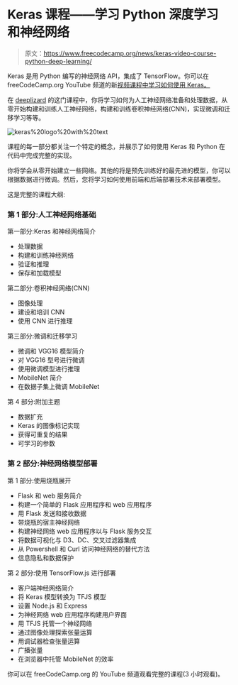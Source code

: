 # Keras 课程——学习 Python 深度学习和神经网络

> 原文：<https://www.freecodecamp.org/news/keras-video-course-python-deep-learning/>

Keras 是用 Python 编写的神经网络 API，集成了 TensorFlow。你可以在 freeCodeCamp.org YouTube 频道的新[视频课程中学习如何使用 Keras。](https://www.youtube.com/watch?v=qFJeN9V1ZsI)

在 [deeplizard](https://deeplizard.com) 的这门课程中，你将学习如何为人工神经网络准备和处理数据，从零开始构建和训练人工神经网络，构建和训练卷积神经网络(CNN)，实现微调和迁移学习等等。

![keras%20logo%20with%20text](img/f59bdd9c39e53694ed241094443e24d7.png)

课程的每一部分都关注一个特定的概念，并展示了如何使用 Keras 和 Python 在代码中完成完整的实现。

你将学会从零开始建立一些网络。其他的将是预先训练好的最先进的模型，你可以根据数据进行微调。然后，您将学习如何使用前端和后端部署技术来部署模型。

这是完整的课程大纲:

### 第 1 部分:人工神经网络基础

第一部分:Keras 和神经网络简介

*   处理数据
*   构建和训练神经网络
*   验证和推理
*   保存和加载模型

第二部分:卷积神经网络(CNN)

*   图像处理
*   建设和培训 CNN
*   使用 CNN 进行推理

第三部分:微调和迁移学习

*   微调和 VGG16 模型简介
*   对 VGG16 型号进行微调
*   使用微调模型进行推理
*   MobileNet 简介
*   在数据子集上微调 MobileNet

第 4 部分:附加主题

*   数据扩充
*   Keras 的图像标记实现
*   获得可重复的结果
*   可学习的参数

### 第 2 部分:神经网络模型部署

第 1 部分:使用烧瓶展开

*   Flask 和 web 服务简介
*   构建一个简单的 Flask 应用程序和 web 应用程序
*   用 Flask 发送和接收数据
*   带烧瓶的宿主神经网络
*   构建神经网络 web 应用程序以与 Flask 服务交互
*   将数据可视化与 D3、DC、交叉过滤器集成
*   从 Powershell 和 Curl 访问神经网络的替代方法
*   信息隐私和数据保护

第 2 部分:使用 TensorFlow.js 进行部署

*   客户端神经网络简介
*   将 Keras 模型转换为 TFJS 模型
*   设置 Node.js 和 Express
*   为神经网络 web 应用程序构建用户界面
*   用 TFJS 托管一个神经网络
*   通过图像处理探索张量运算
*   用调试器检查张量运算
*   广播张量
*   在浏览器中托管 MobileNet 的效率

你可以在 freeCodeCamp.org 的 YouTube 频道观看完整的课程(3 小时观看)。